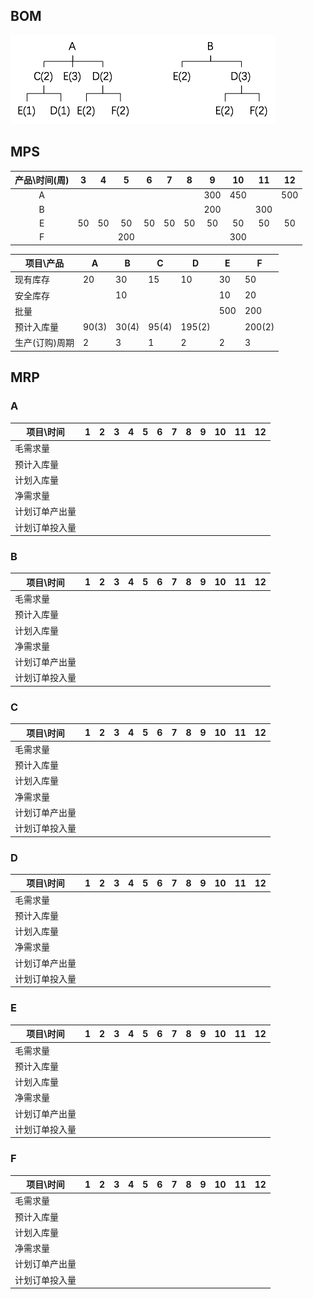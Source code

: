 ## BOM

<img src="MRP.assets/image-20191125132905802.png" alt="image-20191125132905802"  />

## MPS

| 产品\时间(周) |  3   |  4   |  5   | 6    |  7   |  8   |  9   |  10  |  11  |  12  |
| :-----------: | :--: | :--: | :--: | ---- | :--: | :--: | :--: | :--: | :--: | :--: |
|       A       |      |      |      |      |      |      | 300  | 450  |      | 500  |
|       B       |      |      |      |      |      |      | 200  |      | 300  |      |
|       E       |  50  |  50  |  50  | 50   |  50  |  50  |  50  |  50  |  50  |  50  |
|       F       |      |      | 200  |      |      |      |      | 300  |      |      |

| 项目\产品      | A     | B     | C     | D      | E    | F      |
| -------------- | ----- | ----- | ----- | ------ | ---- | ------ |
| 现有库存       | 20    | 30    | 15    | 10     | 30   | 50     |
| 安全库存       |       | 10    |       |        | 10   | 20     |
| 批量           |       |       |       |        | 500  | 200    |
| 预计入库量     | 90(3) | 30(4) | 95(4) | 195(2) |      | 200(2) |
| 生产(订购)周期 | 2     | 3     | 1     | 2      | 2    | 3      |

## MRP

### A

| 项目\时间      | 1    | 2    | 3    | 4    | 5    | 6    | 7    | 8    | 9    | 10   | 11   | 12   |
| -------------- | ---- | ---- | ---- | ---- | ---- | ---- | ---- | ---- | ---- | ---- | ---- | ---- |
| 毛需求量       |      |      |      |      |      |      |      |      |      |      |      |      |
| 预计入库量     |      |      |      |      |      |      |      |      |      |      |      |      |
| 计划入库量     |      |      |      |      |      |      |      |      |      |      |      |      |
| 净需求量       |      |      |      |      |      |      |      |      |      |      |      |      |
| 计划订单产出量 |      |      |      |      |      |      |      |      |      |      |      |      |
| 计划订单投入量 |      |      |      |      |      |      |      |      |      |      |      |      |

### B

| 项目\时间      | 1    | 2    | 3    | 4    | 5    | 6    | 7    | 8    | 9    | 10   | 11   | 12   |
| -------------- | ---- | ---- | ---- | ---- | ---- | ---- | ---- | ---- | ---- | ---- | ---- | ---- |
| 毛需求量       |      |      |      |      |      |      |      |      |      |      |      |      |
| 预计入库量     |      |      |      |      |      |      |      |      |      |      |      |      |
| 计划入库量     |      |      |      |      |      |      |      |      |      |      |      |      |
| 净需求量       |      |      |      |      |      |      |      |      |      |      |      |      |
| 计划订单产出量 |      |      |      |      |      |      |      |      |      |      |      |      |
| 计划订单投入量 |      |      |      |      |      |      |      |      |      |      |      |      |

### C

| 项目\时间      | 1    | 2    | 3    | 4    | 5    | 6    | 7    | 8    | 9    | 10   | 11   | 12   |
| -------------- | ---- | ---- | ---- | ---- | ---- | ---- | ---- | ---- | ---- | ---- | ---- | ---- |
| 毛需求量       |      |      |      |      |      |      |      |      |      |      |      |      |
| 预计入库量     |      |      |      |      |      |      |      |      |      |      |      |      |
| 计划入库量     |      |      |      |      |      |      |      |      |      |      |      |      |
| 净需求量       |      |      |      |      |      |      |      |      |      |      |      |      |
| 计划订单产出量 |      |      |      |      |      |      |      |      |      |      |      |      |
| 计划订单投入量 |      |      |      |      |      |      |      |      |      |      |      |      |

### D

| 项目\时间      | 1    | 2    | 3    | 4    | 5    | 6    | 7    | 8    | 9    | 10   | 11   | 12   |
| -------------- | ---- | ---- | ---- | ---- | ---- | ---- | ---- | ---- | ---- | ---- | ---- | ---- |
| 毛需求量       |      |      |      |      |      |      |      |      |      |      |      |      |
| 预计入库量     |      |      |      |      |      |      |      |      |      |      |      |      |
| 计划入库量     |      |      |      |      |      |      |      |      |      |      |      |      |
| 净需求量       |      |      |      |      |      |      |      |      |      |      |      |      |
| 计划订单产出量 |      |      |      |      |      |      |      |      |      |      |      |      |
| 计划订单投入量 |      |      |      |      |      |      |      |      |      |      |      |      |

### E

| 项目\时间      | 1    | 2    | 3    | 4    | 5    | 6    | 7    | 8    | 9    | 10   | 11   | 12   |
| -------------- | ---- | ---- | ---- | ---- | ---- | ---- | ---- | ---- | ---- | ---- | ---- | ---- |
| 毛需求量       |      |      |      |      |      |      |      |      |      |      |      |      |
| 预计入库量     |      |      |      |      |      |      |      |      |      |      |      |      |
| 计划入库量     |      |      |      |      |      |      |      |      |      |      |      |      |
| 净需求量       |      |      |      |      |      |      |      |      |      |      |      |      |
| 计划订单产出量 |      |      |      |      |      |      |      |      |      |      |      |      |
| 计划订单投入量 |      |      |      |      |      |      |      |      |      |      |      |      |

### F

| 项目\时间      | 1    | 2    | 3    | 4    | 5    | 6    | 7    | 8    | 9    | 10   | 11   | 12   |
| -------------- | ---- | ---- | ---- | ---- | ---- | ---- | ---- | ---- | ---- | ---- | ---- | ---- |
| 毛需求量       |      |      |      |      |      |      |      |      |      |      |      |      |
| 预计入库量     |      |      |      |      |      |      |      |      |      |      |      |      |
| 计划入库量     |      |      |      |      |      |      |      |      |      |      |      |      |
| 净需求量       |      |      |      |      |      |      |      |      |      |      |      |      |
| 计划订单产出量 |      |      |      |      |      |      |      |      |      |      |      |      |
| 计划订单投入量 |      |      |      |      |      |      |      |      |      |      |      |      |